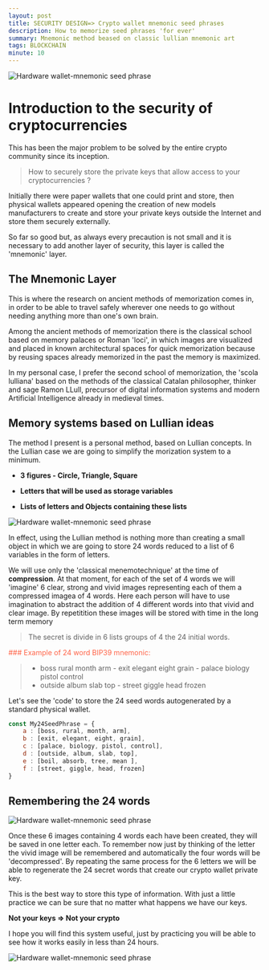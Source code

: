 ```yaml
---
layout: post
title: SECURITY DESIGN=> Crypto wallet mnemonic seed phrases
description: How to memorize seed phrases 'for ever'
summary: Mnemonic method beased on classic lullian mnemonic art
tags: BLOCKCHAIN
minute: 10
---
```


![Hardware wallet-mnemonic seed phrase](/assets/images/art/SEEDS/0.png)

# Introduction to the security of cryptocurrencies
This has been the major problem to be solved by the entire crypto community since its inception. 
> How to securely store the private keys that allow access to your cryptocurrencies ? 

Initially there were paper wallets that one could print and store, then physical wallets appeared opening the creation of new models manufacturers to create and store your private keys outside the Internet and store them securely externally.

So far so good but, as always every precaution is not small and it is necessary to add another layer of security, this layer is called the 'mnemonic' layer.

## The Mnemonic Layer
This is where the research on ancient methods of memorization comes in, in order to be able to travel safely wherever one needs to go without needing anything more than one's own brain.

Among the ancient methods of memorization there is the classical school based on memory palaces or Roman 'loci', in which images are visualized and placed in known architectural spaces for quick memorization because by reusing spaces already memorized in the past the memory is maximized.

In my personal case, I prefer the second school of memorization, the 'scola lulliana' based on the methods of the classical Catalan philosopher, thinker and sage Ramon LLull, precursor of digital information systems and modern Artificial Intelligence already in medieval times.

## Memory systems based on Lullian ideas
The method I present is a personal method, based on Lullian concepts. In the Lullian case we are going to simplify the morization system to a minimum.

* __3 figures - Circle, Triangle, Square__

* __Letters that will be used as storage variables__

* __Lists of letters and Objects containing these lists__

![Hardware wallet-mnemonic seed phrase](/assets/images/art/SEEDS/A.png)

In effect, using the Lullian method is nothing more than creating a small object in which we are going to store 24 words reduced to a list of 6 variables in the form of letters.

We will use only the 'classical menemotechnique' at the time of __compression__. At that moment, for each of the set of 4 words we will 'imagine' 6 clear, strong and vivid images representing each of them a compressed imagea of 4 words. Here each person will have to use imagination to abstract the addition of 4 different words into that vivid and clear image. By repetitition these images will be stored with time in the long term memory

> The secret is divide in 6 lists groups of 4 the 24 initial words.

<span style="color:tomato"> ### Example of 24 word BIP39 mnemonic:</span>
> * boss rural month arm  - exit elegant eight grain - palace biology pistol control 
> * outside album slab top - street giggle head frozen

Let's see the 'code' to store the 24 seed words autogenerated by a standard physical wallet.

```javascript
const My24SeedPhrase = {
    a : [boss, rural, month, arm],
    b : [exit, elegant, eight, grain],
    c : [palace, biology, pistol, control],
    d : [outside, album, slab, top],
    e : [boil, absorb, tree, mean ],
    f : [street, giggle, head, frozen]
}
```

## Remembering the 24 words

![Hardware wallet-mnemonic seed phrase](/assets/images/art/SEEDS/B.png)

Once these 6 images containing 4 words each have been created, they will be saved in one letter each. To remember now just by thinking of the letter the vivid image will be remembered and automatically the four words will be 'decompressed'. By repeating the same process for the 6 letters we will be able to regenerate the 24 secret words that create our crypto wallet private key.

This is the best way to store this type of information. With just a little practice we can be sure that no matter what happens we have our keys.

__Not your keys => Not your crypto__

I hope you will find this system useful, just by practicing you will be able to see how it works easily in less than 24 hours.

![Hardware wallet-mnemonic seed phrase](/assets/images/art/SEEDS/C.png)


